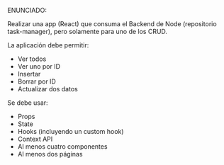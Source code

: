 ENUNCIADO:

Realizar una app (React) que consuma el Backend de Node (repositorio task-manager), pero solamente para uno de los CRUD.

La aplicación debe permitir:

- Ver todos
- Ver uno por ID
- Insertar
- Borrar por ID
- Actualizar dos datos

Se debe usar:

- Props
- State
- Hooks (incluyendo un custom hook)
- Context API
- Al menos cuatro componentes
- Al menos dos páginas
